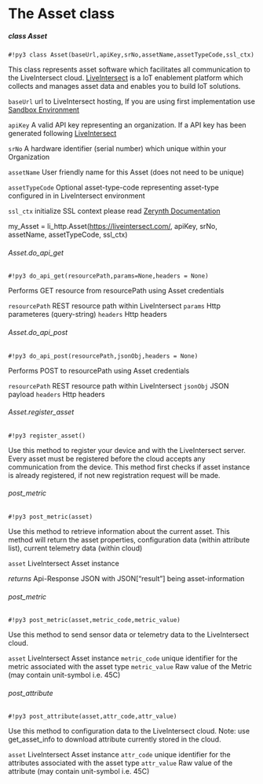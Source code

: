 # The Asset class

##### class Asset

```#!py3 class Asset(baseUrl,apiKey,srNo,assetName,assetTypeCode,ssl_ctx)```

This class represents asset software which facilitates all communication to the LiveIntersect cloud.  [LiveIntersect](https://esprida.com/platform/) is a IoT enablement platform which collects and manages asset data and enables you to build IoT solutions.

`baseUrl` url to LiveIntersect hosting, If you are using first implementation use [Sandbox Environment](https://sandbox.liveintersect.com)

`apiKey` A valid API key representing an organization. If a API key has been generated following [LiveIntersect](https://sandbox.liveintersect.com/ui/faces/service/developer.xhtml?viewName=manage.api.key)

`srNo` A hardware identifier (serial number) which unique within your Organization

`assetName` User friendly name for this Asset (does not need to be unique)

`assetTypeCode` Optional asset-type-code representing asset-type configured in in LiveIntersect environment

`ssl_ctx` initialize SSL context please read [Zerynth Documentation](https://docs.zerynth.com/latest/official/core.zerynth.stdlib/examples/examples.html?highlight=secure%20http#core-zerynth-stdlib-secure-http)

my_Asset = li_http.Asset(https://liveintersect.com/, apiKey, srNo, assetName, assetTypeCode, ssl_ctx)

###### Asset.do_api_get

```#!py3 do_api_get(resourcePath,params=None,headers = None)```

Performs GET resource from resourcePath using Asset credentials

`resourcePath` REST resource path within LiveIntersect
`params` Http parameteres (query-string)
`headers` Http headers

###### Asset.do_api_post

```#!py3 do_api_post(resourcePath,jsonObj,headers = None)```

Performs POST to resourcePath using Asset credentials

`resourcePath` REST resource path within LiveIntersect
`jsonObj` JSON payload
`headers` Http headers

###### Asset.register_asset

```#!py3 register_asset()```

Use this method to register your device and with the LiveIntersect server.  Every asset must be registered before the cloud accepts any communication from the device.
This method first checks if asset instance is already registered, if not new registration request will be made.

###### post_metric

```#!py3 post_metric(asset)```

Use this method to retrieve information about the current asset.  This method will return the asset properties, configuration data (within attribute list), current telemetry data (within cloud)

`asset` LiveIntersect Asset instance

*returns* Api-Response JSON with JSON[“result”] being asset-information

###### post_metric

```#!py3 post_metric(asset,metric_code,metric_value)```

Use this method to send sensor data or telemetry data to the LiveIntersect cloud.

`asset` LiveIntersect Asset instance
`metric_code` unique identifier for the metric associated with the asset type
`metric_value` Raw value of the Metric (may contain unit-symbol i.e. 45C)

###### post_attribute

```#!py3 post_attribute(asset,attr_code,attr_value)```

Use this method to configuration data to the LiveIntersect cloud.
Note: use get_asset_info to download attribute currently stored in the cloud.

`asset` LiveIntersect Asset instance
`attr_code` unique identifier for the attributes associated with the asset type
`attr_value` Raw value of the attribute (may contain unit-symbol i.e. 45C)
<!--stackedit_data:
eyJoaXN0b3J5IjpbNzM1OTM1OTQyXX0=
-->

